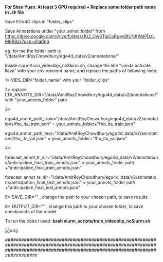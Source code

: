 **For Shao Yuan: At least 3 GPU required + Replace some folder path name in .sh file**

Save EGo4D clips in "folder_clips"

Save Annotations under "your_annot_folder" from https://drive.google.com/drive/folders/1G2_Ow6TjgCoBgevBtUNKWdPDzLM6R9Jx?usp=sharing

eg: for me the folder path is "/data/AmitRoyChowdhury/ego4d_data/v2/annotations/"

Inside slurm/train_videoblip_noSlurm.sh, change the line "conda activate llava" with your environment name; and replace the paths of following lines:


1>  VIDS_DIR="folder_name" with your "folder_clips"

2>  replace LTA_ANNOTS_DIR="/data/AmitRoyChowdhury/ego4d_data/v2/annotations/" with "your_annots_folder" path

3> 

ego4d_annot_path_train="/data/AmitRoyChowdhury/ego4d_data/v2/annotations/fho_lta_train.json" = your_annots_folder+"fho_lta_train.json"

ego4d_annot_path_test="/data/AmitRoyChowdhury/ego4d_data/v2/annotations/fho_lta_val.json" = your_annots_folder+"fho_lta_val.json"

4> 

forecast_annot_tr_dir="/data/AmitRoyChowdhury/ego4d_data/v2/annotations/anticipation_final_train_annots.json" = your_annots_folder path +"anticipation_final_train_annots.json"

forecast_annot_te_dir="/data/AmitRoyChowdhury/ego4d_data/v2/annotations/anticipation_final_test_annots.json" = your_annots_folder path +"anticipation_final_test_annots.json"

5>  SAVE_DIR="" , change the path to your chosen path, to save results

6> OUTPUT_DIR="" , change this path to your chosen folder, to save checkpoints of the model

To run the code I used:
**bash slurm_scripts/train_videoblip_noSlurm.sh**


![orig](https://github.com/rinki447/anticipation_Rinki/assets/132046732/fc252891-f688-47e6-a9c8-216bde33dad2)






####################################################################################################################################################################################

